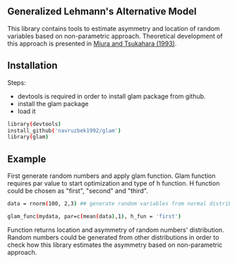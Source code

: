 

## Generalized Lehmann's Alternative Model

This library contains tools to estimate asymmetry and location of random variables based on non-parametric approach.
Theoretical development of this approach is presented in [Miura and Tsukahara (1993)](http://www3.stat.sinica.edu.tw/statistica/j3n1/j3n17/j3n17.htm). 


## Installation

Steps:

- devtools is required in order to install glam package from github. 
- install the glam package
- load it

```bash
library(devtools)
install_github('navruzbek1992/glam')
library(glam)
```


## Example

First generate random numbers and apply glam function. Glam function requires par value to start optimization and type of h function. H function could be chosen as "first", "second" and "third". 

```bash
data = rnorm(100, 2,3) ## generate random variables from normal distribution.

glam_func(mydata, par=c(mean(data),1), h_fun = 'first')
```
Function returns location and asymmetry of random numbers' distribution. Random numbers could be generated from other distributions in order to check how this library estimates the asymmetry based on non-parametric approach.
